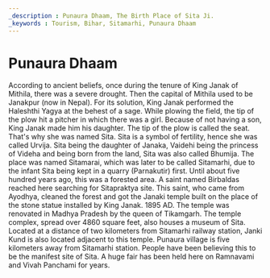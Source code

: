 ```yaml
---
_description : Punaura Dhaam, The Birth Place of Sita Ji.
_keywords : Tourism, Bihar, Sitamarhi, Punaura Dhaam
---
```


# Punaura Dhaam

According to ancient beliefs, once during the tenure of King Janak of Mithila, there was a severe drought. Then the capital of Mithila used to be Janakpur (now in Nepal). For its solution, King Janak performed the Haleshthi Yagya at the behest of a sage. While plowing the field, the tip of the plow hit a pitcher in which there was a girl.  Because of not having a son, King Janak made him his daughter. The tip of the plow is called the seat. That's why she was named Sita. Sita is a symbol of fertility, hence she was called Urvija. Sita being the daughter of Janaka, Vaidehi being the princess of Videha and being born from the land, Sita was also called Bhumija. The place was named Sitamarai, which was later to be called Sitamarhi, due to the infant Sita being kept in a quarry (Parnakutir) first. Until about five hundred years ago, this was a forested area. A saint named Birbaldas reached here searching for Sitapraktya site. This saint, who came from Ayodhya, cleaned the forest and got the Janaki temple built on the place of the stone statue installed by King Janak. 1895 AD. The temple was renovated in Madhya Pradesh by the queen of Tikamgarh. The temple complex, spread over 4860 square feet, also houses a museum of Sita. Located at a distance of two kilometers from Sitamarhi railway station, Janki Kund is also located adjacent to this temple. Punaura village is five kilometers away from Sitamarhi station. People have been believing this to be the manifest site of Sita. A huge fair has been held here on Ramnavami and Vivah Panchami for years.
